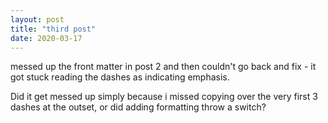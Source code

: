 ```yaml
---
layout: post
title: "third post"
date: 2020-03-17
---
```


messed up the front matter in post 2 and then couldn't go back and fix - it got stuck reading the dashes as indicating emphasis. 

Did it get messed up simply because i missed copying over the very first 3 dashes at the outset, or did adding formatting throw a switch?
